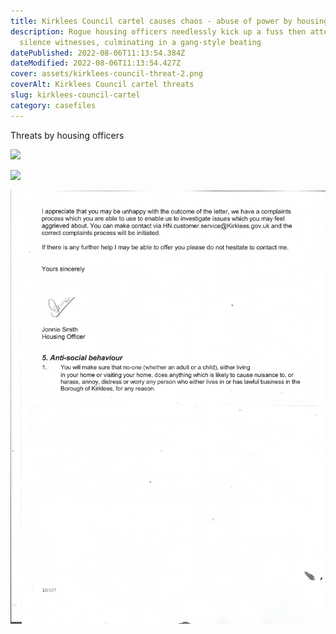 ```yaml
---
title: Kirklees Council cartel causes chaos - abuse of power by housing officers
description: Rogue housing officers needlessly kick up a fuss then attempt to
  silence witnesses, culminating in a gang-style beating
datePublished: 2022-08-06T11:13:54.384Z
dateModified: 2022-08-06T11:13:54.427Z
cover: assets/kirklees-council-threat-2.png
coverAlt: Kirklees Council cartel threats
slug: kirklees-council-cartel
category: casefiles
---
```

Threats by housing officers

![](assets/kirklees-council-complaint.png)

![](assets/kirklees-council-threat-1.png)

![](assets/kirklees-council-threat-2.png)